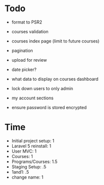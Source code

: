 # Todo
- format to PSR2
- courses validation
- courses index page (limit to future courses)
- pagination
- upload for review

- date picker?
- what data to display on courses dashboard

- lock down users to only admin
- my account sections
- ensure password is stored encrypted

# Time
- Initial project setup: 1
- Laravel 5 reinstall: 1
- User MVC: 1
- Courses: 1
- Programs/Courses: 1.5
- Staging Setup: .5
- 1and1: .5
- change name: 1
